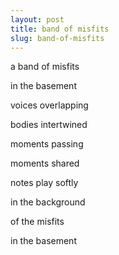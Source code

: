 ```yaml
---
layout: post
title: band of misfits
slug: band-of-misfits
---
```


a band of misfits

in the basement

voices overlapping

bodies intertwined

moments passing

moments shared

notes play softly

in the background

of the misfits

in the basement 